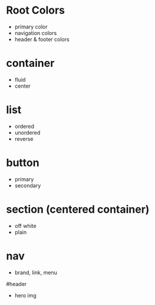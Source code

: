 # Root Colors
- primary color
- navigation colors
- header & footer colors

# container
- fluid
- center


# list
- ordered
- unordered
- reverse

# button
- primary
- secondary

# section (centered container)
- off white
- plain

# nav
- brand, link, menu

 #header
- hero img
